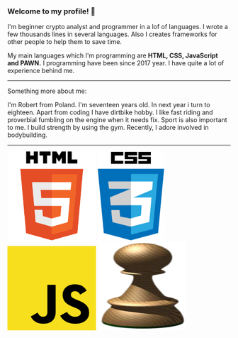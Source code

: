 ### Welcome to my profile! 👋
I'm beginner crypto analyst and programmer in a lof of languages. I wrote a few thousands lines in several languages. Also I creates frameworks for other people to help them to save time.

My main languages which I'm programming are **HTML, CSS, JavaScript and PAWN.** I programming have been since 2017 year. I have quite a lot of experience behind me.  

---

Something more about me:

I'm Robert from Poland. I'm seventeen years old. In next year i turn to eighteen. Apart from coding I have dirtbike hobby. I like fast riding and proverbial fumbling on the engine when it needs fix. Sport is also important to me. I build strength by using the gym. Recently, I adore involved in bodybuilding.

---

<div style="display: inline-block;">
  <img src="html.png" alt="HTML5" width="200" height="200" />
  <img src="css.png" alt="CSS" width="150" height="200" />
  <img src="js.png" alt="JavaScript" width="200" height="190" />
  <img src="pawn.png" alt="PAWN" width="200" height="200" />
</div>

